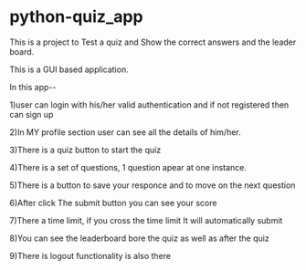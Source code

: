 # python-quiz_app
This is a project to Test a quiz and Show the correct answers and the leader board.

This is a GUI based application.

In this app--

1)user can login with his/her valid authentication and if not registered then can sign up 

2)In MY profile section user can see all the details of  him/her.

3)There is a quiz button to start the quiz

4)There is a set of questions, 1 question apear at one instance.

5)There is a button to save your responce and to move on the next question

6)After click The submit button you can see your score

7)There a time limit, if you cross the time limit It will automatically submit

8)You can see the leaderboard bore the quiz as well as after the quiz

9)There is logout functionality is also there
